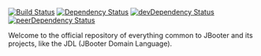 [![Build Status](https://travis-ci.org/jbooter/jbooter-core.svg?branch=master)](https://travis-ci.org/jbooter/jbooter-core) [![Dependency Status](https://david-dm.org/jbooter/jbooter-core.svg)](https://david-dm.org/jbooter/jbooter-core) [![devDependency Status](https://david-dm.org/jbooter/jbooter-core/dev-status.svg)](https://david-dm.org/jbooter/jbooter-core#info=devDependencies) [![peerDependency Status](https://david-dm.org/jbooter/jbooter-core/peer-status.svg)](https://david-dm.org/jbooter/jbooter-core#info=peerDependencies)

Welcome to the official repository of everything common to JBooter and its projects, like the JDL (JBooter Domain Language).
